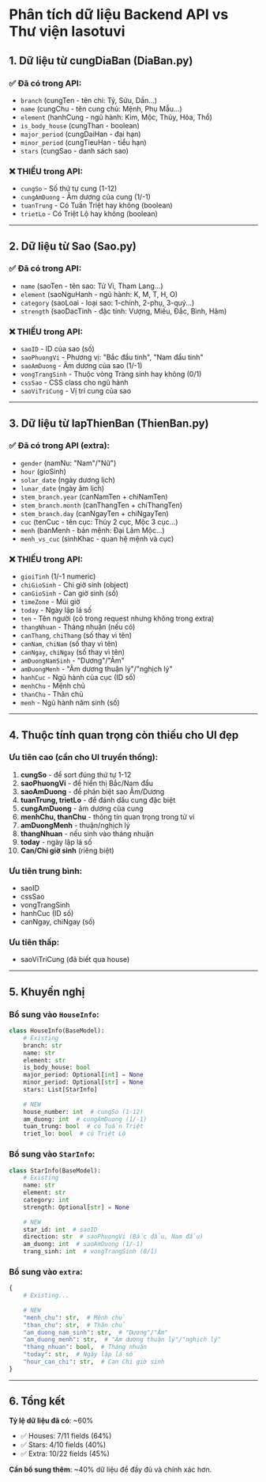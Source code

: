 # Phân tích dữ liệu Backend API vs Thư viện lasotuvi

## 1. Dữ liệu từ cungDiaBan (DiaBan.py)

### ✅ Đã có trong API:
- `branch` (cungTen - tên chi: Tý, Sửu, Dần...)
- `name` (cungChu - tên cung chủ: Mệnh, Phụ Mẫu...)
- `element` (hanhCung - ngũ hành: Kim, Mộc, Thủy, Hỏa, Thổ)
- `is_body_house` (cungThan - boolean)
- `major_period` (cungDaiHan - đại hạn)
- `minor_period` (cungTieuHan - tiểu hạn)
- `stars` (cungSao - danh sách sao)

### ❌ THIẾU trong API:
- `cungSo` - Số thứ tự cung (1-12)
- `cungAmDuong` - Âm dương của cung (1/-1)
- `tuanTrung` - Có Tuần Triệt hay không (boolean)
- `trietLo` - Có Triệt Lộ hay không (boolean)

---

## 2. Dữ liệu từ Sao (Sao.py)

### ✅ Đã có trong API:
- `name` (saoTen - tên sao: Tử Vi, Tham Lang...)
- `element` (saoNguHanh - ngũ hành: K, M, T, H, O)
- `category` (saoLoai - loại sao: 1-chính, 2-phụ, 3-quý...)
- `strength` (saoDacTinh - đặc tính: Vượng, Miếu, Đắc, Bình, Hãm)

### ❌ THIẾU trong API:
- `saoID` - ID của sao (số)
- `saoPhuongVi` - Phương vị: "Bắc đẩu tinh", "Nam đẩu tinh"
- `saoAmDuong` - Âm dương của sao (1/-1)
- `vongTrangSinh` - Thuộc vòng Tràng sinh hay không (0/1)
- `cssSao` - CSS class cho ngũ hành
- `saoViTriCung` - Vị trí cung của sao

---

## 3. Dữ liệu từ lapThienBan (ThienBan.py)

### ✅ Đã có trong API (extra):
- `gender` (namNu: "Nam"/"Nữ")
- `hour` (gioSinh)
- `solar_date` (ngày dương lịch)
- `lunar_date` (ngày âm lịch)
- `stem_branch.year` (canNamTen + chiNamTen)
- `stem_branch.month` (canThangTen + chiThangTen)
- `stem_branch.day` (canNgayTen + chiNgayTen)
- `cuc` (tenCuc - tên cục: Thủy 2 cục, Mộc 3 cục...)
- `menh` (banMenh - bản mệnh: Đại Lâm Mộc...)
- `menh_vs_cuc` (sinhKhac - quan hệ mệnh và cục)

### ❌ THIẾU trong API:
- `gioiTinh` (1/-1 numeric)
- `chiGioSinh` - Chi giờ sinh (object)
- `canGioSinh` - Can giờ sinh (số)
- `timeZone` - Múi giờ
- `today` - Ngày lập lá số
- `ten` - Tên người (có trong request nhưng không trong extra)
- `thangNhuan` - Tháng nhuận (nếu có)
- `canThang`, `chiThang` (số thay vì tên)
- `canNam`, `chiNam` (số thay vì tên)
- `canNgay`, `chiNgay` (số thay vì tên)
- `amDuongNamSinh` - "Dương"/"Âm"
- `amDuongMenh` - "Âm dương thuận lý"/"nghịch lý"
- `hanhCuc` - Ngũ hành của cục (ID số)
- `menhChu` - Mệnh chủ
- `thanChu` - Thân chủ
- `menh` - Ngũ hành năm sinh (số)

---

## 4. Thuộc tính quan trọng còn thiếu cho UI đẹp

### Ưu tiên cao (cần cho UI truyền thống):
1. **cungSo** - để sort đúng thứ tự 1-12
2. **saoPhuongVi** - để hiển thị Bắc/Nam đẩu
3. **saoAmDuong** - để phân biệt sao Âm/Dương
4. **tuanTrung, trietLo** - để đánh dấu cung đặc biệt
5. **cungAmDuong** - âm dương của cung
6. **menhChu, thanChu** - thông tin quan trọng trong tử vi
7. **amDuongMenh** - thuận/nghịch lý
8. **thangNhuan** - nếu sinh vào tháng nhuận
9. **today** - ngày lập lá số
10. **Can/Chi giờ sinh** (riêng biệt)

### Ưu tiên trung bình:
- saoID
- cssSao
- vongTrangSinh
- hanhCuc (ID số)
- canNgay, chiNgay (số)

### Ưu tiên thấp:
- saoViTriCung (đã biết qua house)

---

## 5. Khuyến nghị

### Bổ sung vào `HouseInfo`:
```python
class HouseInfo(BaseModel):
    # Existing
    branch: str
    name: str
    element: str
    is_body_house: bool
    major_period: Optional[int] = None
    minor_period: Optional[str] = None
    stars: List[StarInfo]
    
    # NEW
    house_number: int  # cungSo (1-12)
    am_duong: int  # cungAmDuong (1/-1)
    tuan_trung: bool  # có Tuần Triệt
    triet_lo: bool  # có Triệt Lộ
```

### Bổ sung vào `StarInfo`:
```python
class StarInfo(BaseModel):
    # Existing
    name: str
    element: str
    category: int
    strength: Optional[str] = None
    
    # NEW
    star_id: int  # saoID
    direction: str  # saoPhuongVi (Bắc đẩu, Nam đẩu)
    am_duong: int  # saoAmDuong (1/-1)
    trang_sinh: int  # vongTrangSinh (0/1)
```

### Bổ sung vào `extra`:
```python
{
    # Existing...
    
    # NEW
    "menh_chu": str,  # Mệnh chủ
    "than_chu": str,  # Thân chủ
    "am_duong_nam_sinh": str,  # "Dương"/"Âm"
    "am_duong_menh": str,  # "Âm dương thuận lý"/"nghịch lý"
    "thang_nhuan": bool,  # Tháng nhuận
    "today": str,  # Ngày lập lá số
    "hour_can_chi": str,  # Can Chi giờ sinh
}
```

---

## 6. Tổng kết

**Tỷ lệ dữ liệu đã có**: ~60%
- ✅ Houses: 7/11 fields (64%)
- ✅ Stars: 4/10 fields (40%)
- ✅ Extra: 10/22 fields (45%)

**Cần bổ sung thêm**: ~40% dữ liệu để đầy đủ và chính xác hơn.
